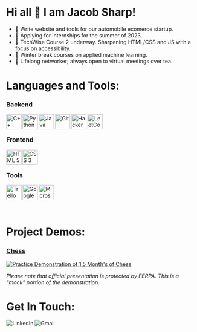 # Hi all 👋 I am Jacob Sharp!

- 🌱 Write website and tools for our automobile ecomerce startup.
- 🔭 Applying for internships for the summer of 2023.
- 👯 TechWise Course 2 underway. Sharpening HTML/CSS and JS with a focus on accessibility.
- 🤔 Winter break courses on applied machine learning.
- 💬 Lifelong networker; always open to virtual meetings over tea.

# Languages and Tools:
### Backend
<img align="left" height=40 width=40 src="https://ico.vercel.app/cplusplus/add" alt="C++"/>
<img align="left" height=40 width=40 src="https://ico.vercel.app/python/add" alt="Python"/>
<img align="left" height=40 width=40 src="https://www.shareicon.net/data/512x512/2015/09/18/102870_java_512x512.png" alt="Java"/>
<img align="left" height=40 width=40 src="https://ico.vercel.app/git/add" alt="Git"/>
<a href="https://www.hackerrank.com/jwsharp"><img align="left" height=40 width=40 src="https://ico.vercel.app/hackerrank/add" alt="HackerRank"/></a>
<a href="https://leetcode.com/jwsharp/"><img align="left" height=40 width=40 src="https://ico.vercel.app/leetcode/add" alt="LeetCode"/></a>
<br/><br/>

### Frontend
<img align="left" height=40 width=40 src="https://ico.vercel.app/html5/add" alt="HTML 5"/>
<img align="left" height=40 width=40 src="https://ico.vercel.app/css3/add" alt="CSS 3"/>
<br/><br/>

### Tools
<img align="left" height=40 width=40 src="https://ico.vercel.app/trello/add" alt="Trello"/>
<img align="left" height=40 width=40 src="https://ico.vercel.app/googlecolab/add" alt="Google Colab"/>
<img align="left" height=40 width=40 src="https://ico.vercel.app/microsoftoffice/add" alt="Microsoft Office 365"/>
<br/><br/><br/><br/>

# Project Demos:
### <a href="https://github.com/jwSharp/Chess">Chess</a>

[![Practice Demonstration of 1.5 Month's of Chess](https://i9.ytimg.com/vi_webp/q7a5Yv4uI44/mqdefault.webp?sqp=COC-mpgG&rs=AOn4CLBHgAn6UketS1by4jVtAGutDHRj4g)](https://www.youtube.com/watch?v=q7a5Yv4uI44)

*Please note that official presentation is protected by FERPA. This is a "mock" portion of the demonstration.*

# Get In Touch:
<!-- [<img align="left" src="https://img.shields.io/badge/Website-AAAAAA?style=for-the-badge&logo=Website&logoColor=blue" alt="Website" />][Portfolio] -->
[<img align="left" src="https://img.shields.io/badge/LinkedIn-ADDDDD?style=for-the-badge&logo=LinkedIn&logoColor=blue" alt="LinkedIn" />][LinkedIn]
[<img align="left" src="https://img.shields.io/badge/Gmail-FFCCCB?style=for-the-badge&logo=Gmail&logoColor=blue" alt="Gmail" />][Email]

[LinkedIn]: https://www.linkedin.com/in/jacob-w-sharp/
<!-- [Portfolio]: http://www.jwsharp.com -->
[Email]: mailto:jws146@pitt.edu
